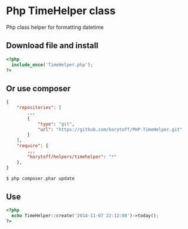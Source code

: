 Php TimeHelper class
==============

Php class helper for formatting datetime

Download file and install
-----------
```php
<?php
  include_once('TimeHelper.php');
?>
```

Or use composer
-----------
```json
{
	"repositories": [
		...
        {
            "type": "git",
            "url": "https://github.com/korytoff/PHP-TimeHelper.git"
        }
    ],
    "require": {
    	...
        "korytoff/helpers/timehelper": "*"
    },
}
```

```bash
$ php composer.phar update
```

Use
-----------
```php
<?php
  echo TimeHelper::create('2014-11-07 22:12:00')->today();
?>
```
